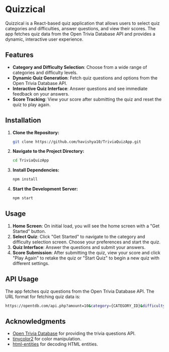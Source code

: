 
# Quizzical

Quizzical is a React-based quiz application that allows users to select quiz categories and difficulties, answer questions, and view their scores. The app fetches quiz data from the Open Trivia Database API and provides a dynamic, interactive user experience.

## Features

- **Category and Difficulty Selection**: Choose from a wide range of categories and difficulty levels.
- **Dynamic Quiz Generation**: Fetch quiz questions and options from the Open Trivia Database API.
- **Interactive Quiz Interface**: Answer questions and see immediate feedback on your answers.
- **Score Tracking**: View your score after submitting the quiz and reset the quiz to play again.

## Installation

1. **Clone the Repository:**

    ```bash
    git clone https://github.com/havishya10/TriviaQuizApp.git
    ```

2. **Navigate to the Project Directory:**

    ```bash
    cd TriviaQuizApp
    ```

3. **Install Dependencies:**

    ```bash
    npm install
    ```

4. **Start the Development Server:**

    ```bash
    npm start
    ```


## Usage

1. **Home Screen**: On initial load, you will see the home screen with a "Get Started" button.
2. **Select Quiz**: Click "Get Started" to navigate to the category and difficulty selection screen. Choose your preferences and start the quiz.
3. **Quiz Interface**: Answer the questions and submit your answers.
4. **Score Submission**: After submitting the quiz, view your score and click "Play Again" to retake the quiz or "Start Quiz" to begin a new quiz with different settings.

## API Usage

The app fetches quiz questions from the Open Trivia Database API. The URL format for fetching quiz data is:

  ```bash
  https://opentdb.com/api.php?amount=10&category={CATEGORY_ID}&difficulty={DIFFICULTY}&type=multiple
  ```

## Acknowledgments

- [Open Trivia Database](https://opentdb.com/) for providing the trivia questions API.
- [tinycolor2](https://github.com/maskedcoder/tinycolor) for color manipulation.
- [html-entities](https://www.npmjs.com/package/html-entities) for decoding HTML entities.



